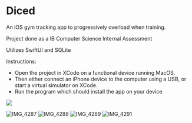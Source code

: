 # Diced
An iOS gym tracking app to progressively overload when training.

Project done as a IB Computer Science Internal Assessment

Utilizes SwiftUI and SQLite

Instructions:
- Open the project in XCode on a functional device running MacOS. 
- Then either connect an iPhone device to the computer using a USB, or start a virtual simulator on XCode. 
- Run the program which should install the app on your device	

<img src="[http://....jpg](https://user-images.githubusercontent.com/44971425/188290773-7b70b948-819d-45a7-af1c-3759cbbeb65d.jpg)" />

![IMG_4287](https://user-images.githubusercontent.com/44971425/188290773-7b70b948-819d-45a7-af1c-3759cbbeb65d.jpg)
![IMG_4288](https://user-images.githubusercontent.com/44971425/188290774-c3d4975d-31aa-423c-8994-60b19af4bc0c.jpg)
![IMG_4289](https://user-images.githubusercontent.com/44971425/188290776-5640d06c-5531-43e6-88bc-65f49568a0b2.jpg)
![IMG_4291](https://user-images.githubusercontent.com/44971425/188290777-63d4238d-aacf-45f5-9252-12c7d071c785.jpg)
